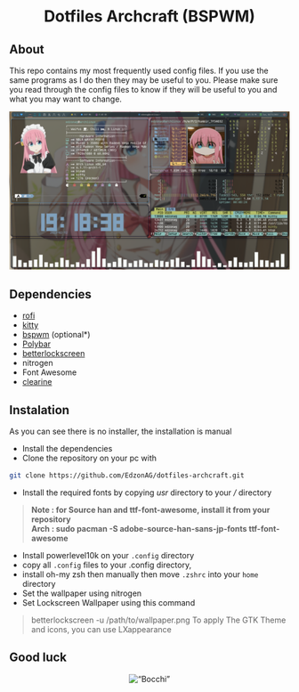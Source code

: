 <h1 align="center"> Dotfiles Archcraft (BSPWM) </h1>

## About

This repo contains my most frequently used config files. If you use the same programs as I do then they may be useful to you. Please make sure you read through the config files to know if they will be useful to you and what you may want to change.

![Desktop](.screenshots/desktop.png)

## Dependencies

 * [rofi](https://github.com/davatorium/rofi)
 * [kitty](https://github.com/kovidgoyal/kitty)
 * [bspwm](https://github.com/baskerville/bspwm) (optional*)
 * [Polybar](https://github.com/polybar/polybar)
 * [betterlockscreen](https://github.com/pavanjadhaw/betterlockscreen)   
 * nitrogen 
 * Font Awesome
 * [clearine](https://github.com/okitavera/clearine)

## Instalation

As you can see there is no installer, the installation is manual

* Install the dependencies
* Clone the repository on your pc with

```bash
git clone https://github.com/EdzonAG/dotfiles-archcraft.git
```
* Install the required fonts by copying *usr* directory to your */* directory      
> **Note : for Source han and ttf-font-awesome, install it from your repository**          
> **Arch : sudo pacman -S adobe-source-han-sans-jp-fonts ttf-font-awesome**
* Install powerlevel10k on your `.config` directory
* copy all `.config` files to your .config directory, 
* install oh-my zsh then manually then move `.zshrc` into your `home` directory
* Set the wallpaper using nitrogen  
* Set Lockscreen Wallpaper using this command      
> betterlockscreen -u /path/to/wallpaper.png
To apply The GTK Theme and icons, you can use LXappearance  

## Good luck

<p align="center"> <img  src="https://media.tenor.com/_AXDpoIGQC8AAAAd/bocchi-bocchi-the-rock.gif" alt= “Bocchi” width="60%" height="value">


